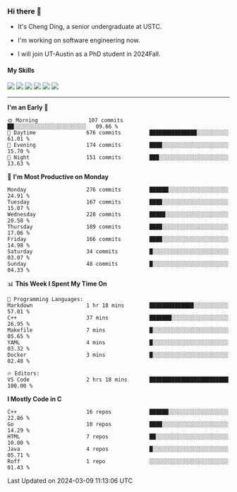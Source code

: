 ### Hi there 👋

* It's Cheng Ding, a senior undergraduate at USTC.
  
* I'm working on software engineering now.

* I will join UT-Austin as a PhD student in 2024Fall.

#### My Skills

![](https://img.shields.io/badge/C++-65318e?logo=cplusplus&logoColor=fff)
![](https://img.shields.io/badge/Python-3e74a2?logo=python&logoColor=fff)
![](https://img.shields.io/badge/C-5654a2?logo=c&logoColor=fff)
![](https://img.shields.io/badge/Go-00aaff?logo=go&logoColor=fff)
![](https://img.shields.io/badge/Docker-0088ff?logo=docker&logoColor=fff)
![](https://img.shields.io/badge/Apache-D22128?logo=apache&logoColor=fff)

---
<!--START_SECTION:waka-->
**I'm an Early 🐤** 

```text
🌞 Morning                107 commits         ██░░░░░░░░░░░░░░░░░░░░░░░   09.66 % 
🌆 Daytime                676 commits         ███████████████░░░░░░░░░░   61.01 % 
🌃 Evening                174 commits         ████░░░░░░░░░░░░░░░░░░░░░   15.70 % 
🌙 Night                  151 commits         ███░░░░░░░░░░░░░░░░░░░░░░   13.63 % 
```
📅 **I'm Most Productive on Monday** 

```text
Monday                   276 commits         ██████░░░░░░░░░░░░░░░░░░░   24.91 % 
Tuesday                  167 commits         ████░░░░░░░░░░░░░░░░░░░░░   15.07 % 
Wednesday                228 commits         █████░░░░░░░░░░░░░░░░░░░░   20.58 % 
Thursday                 189 commits         ████░░░░░░░░░░░░░░░░░░░░░   17.06 % 
Friday                   166 commits         ████░░░░░░░░░░░░░░░░░░░░░   14.98 % 
Saturday                 34 commits          █░░░░░░░░░░░░░░░░░░░░░░░░   03.07 % 
Sunday                   48 commits          █░░░░░░░░░░░░░░░░░░░░░░░░   04.33 % 
```


📊 **This Week I Spent My Time On** 

```text
💬 Programming Languages: 
Markdown                 1 hr 18 mins        ██████████████░░░░░░░░░░░   57.01 % 
C++                      37 mins             ███████░░░░░░░░░░░░░░░░░░   26.95 % 
Makefile                 7 mins              █░░░░░░░░░░░░░░░░░░░░░░░░   05.65 % 
YAML                     4 mins              █░░░░░░░░░░░░░░░░░░░░░░░░   03.32 % 
Docker                   3 mins              █░░░░░░░░░░░░░░░░░░░░░░░░   02.48 % 

🔥 Editors: 
VS Code                  2 hrs 18 mins       █████████████████████████   100.00 % 
```

**I Mostly Code in C** 

```text
C++                      16 repos            ██████░░░░░░░░░░░░░░░░░░░   22.86 % 
Go                       10 repos            ████░░░░░░░░░░░░░░░░░░░░░   14.29 % 
HTML                     7 repos             ██░░░░░░░░░░░░░░░░░░░░░░░   10.00 % 
Java                     4 repos             █░░░░░░░░░░░░░░░░░░░░░░░░   05.71 % 
Roff                     1 repo              ░░░░░░░░░░░░░░░░░░░░░░░░░   01.43 % 
```




 Last Updated on 2024-03-09 11:13:06 UTC
<!--END_SECTION:waka-->
